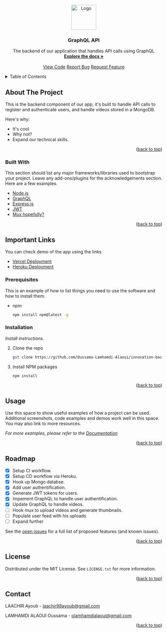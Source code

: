 <div id="top"></div>
<!--
*** Credit https://github.com/othneildrew/Best-README-Template by Aarav-USA
-->
<!-- PROJECT LOGO -->
<br />
<div align="center">
  <a href="#">
    <img src="images/logo.png" alt="Logo" width="80" height="80">
  </a>

  <h3 align="center">GraphQL API</h3>

  <p align="center">
    The backend of our application that handles API calls using GraphQL 
    <br />
    <a href="https://github.com/Oussama-Lamhamdi-Alaoui/innovation-backend"><strong>Explore the docs »</strong></a>
    <br />
    <br />
    <a href="https://github.com/Oussama-Lamhamdi-Alaoui/innovation-backend">View Code</a>
    <a href="https://github.com/Oussama-Lamhamdi-Alaoui/innovation-backend/issues">Report Bug</a>
    <a href="https://github.com/Oussama-Lamhamdi-Alaoui/innovation-backend/issues">Request Feature</a>
  </p>
</div>

<!-- TABLE OF CONTENTS -->
<details>
  <summary>Table of Contents</summary>
  <ol>
    <li>
      <a href="#about-the-project">About The Project</a>
      <ul>
        <li><a href="#built-with">Built With</a></li>
      </ul>
    </li>
    <li>
      <a href="#getting-started">Getting Started</a>
      <ul>
        <li><a href="#prerequisites">Prerequisites</a></li>
        <li><a href="#installation">Installation</a></li>
      </ul>
    </li>
    <li><a href="#usage">Usage</a></li>
    <li><a href="#roadmap">Roadmap</a></li>
    <li><a href="#contributing">Contributing</a></li>
    <li><a href="#license">License</a></li>
    <li><a href="#contact">Contact</a></li>
    <li><a href="#acknowledgments">Acknowledgments</a></li>
  </ol>
</details>

<!-- ABOUT THE PROJECT -->

## About The Project

This is the backend component of our app, it's built to handle API calls to register and authenticate users, and handle videos stored in a MongoDB.

Here's why:

- It's cool
- Why not?
- Expand our technical skills.

<p align="right">(<a href="#top">back to top</a>)</p>

### Built With

This section should list any major frameworks/libraries used to bootstrap your project. Leave any add-ons/plugins for the acknowledgements section. Here are a few examples.

- [Node.js](https://nodejs.org/)
- [GraphQL](https://graphql.org/)
- [Express.js](https://expressjs.com/)
- [JWT](https://jwt.io)
- [Mux hopefully?](https://mux.com/)

<p align="right">(<a href="#top">back to top</a>)</p>

<!-- LINKS -->

## Important Links

You can check demo of the app using the links

- [Vercel Deployment](https://insea-workshop-front-ten.vercel.app/)
- [Heroku Deployment](https://innovation-api-app.herokuapp.com)

### Prerequisites

This is an example of how to list things you need to use the software and how to install them.

- npm
  ```sh
  npm install npm@latest -g
  ```

### Installation

_Install instructions._

2. Clone the repo
   ```sh
   git clone https://github.com/Oussama-Lamhamdi-Alaoui/innovation-backend.git
   ```
3. Install NPM packages
   ```sh
   npm install
   ```

<p align="right">(<a href="#top">back to top</a>)</p>

<!-- USAGE EXAMPLES -->

## Usage

Use this space to show useful examples of how a project can be used. Additional screenshots, code examples and demos work well in this space. You may also link to more resources.

_For more examples, please refer to the [Documentation](https://example.com)_

<p align="right">(<a href="#top">back to top</a>)</p>

<!-- ROADMAP -->

## Roadmap

- [x] Setup CI workflow.
- [x] Setup CD workflow via Heroku.
- [x] Hook up Mongo databse.
- [x] Add user authentification.
- [x] Generate JWT tokens for users.
- [x] Impement GraphQL to handle user authentification.
- [x] Update GraphQL to handle videos.
- [ ] Hook mux to upload videos and generate thumbnails.
- [ ] Populate user feed with his uploads
- [ ] Expand further

See the [open issues](https://github.com/Oussama-Lamhamdi-Alaoui/innovation-backend/issues) for a full list of proposed features (and known issues).

<p align="right">(<a href="#top">back to top</a>)</p>

<!-- LICENSE -->

## License

Distributed under the MIT License. See `LICENSE.txt` for more information.

<p align="right">(<a href="#top">back to top</a>)</p>

<!-- CONTACT -->

## Contact

LAACHIR Ayoub - laachir98ayoub@gmail.com

LAMHAMDI ALAOUI Oussama - olamhamdialaoui@gmail.com

<p align="right">(<a href="#top">back to top</a>)</p>

